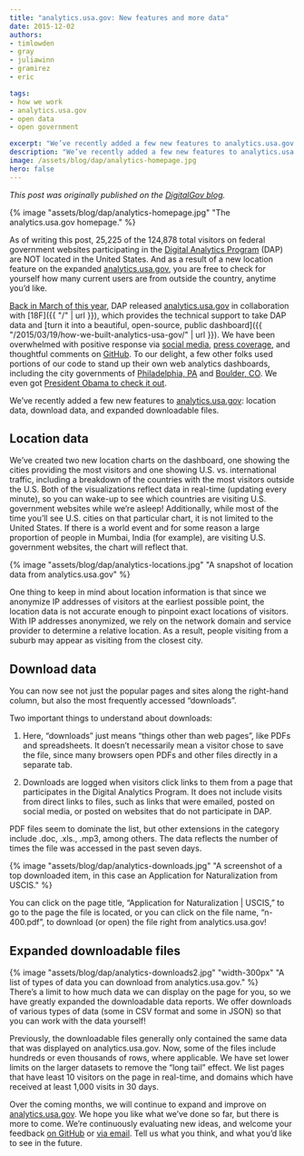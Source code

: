 ```yaml
---
title: "analytics.usa.gov: New features and more data"
date: 2015-12-02
authors:
- timlowden
- gray
- juliawinn
- gramirez
- eric

tags:
- how we work
- analytics.usa.gov
- open data
- open government

excerpt: "We’ve recently added a few new features to analytics.usa.gov: location data, download data, and expanded downloadable files."
description: "We’ve recently added a few new features to analytics.usa.gov: location data, download data, and expanded downloadable files."
image: /assets/blog/dap/analytics-homepage.jpg
hero: false
---
```


*This post was originally published on the [DigitalGov blog](https://www.digitalgov.gov/2015/12/01/analytics-usa-gov-new-features-and-more-data).*

{% image "assets/blog/dap/analytics-homepage.jpg" "The analytics.usa.gov homepage." %}

As of writing this post, 25,225 of the 124,878 total visitors on federal government websites participating in the [Digital Analytics Program](http://www.digitalgov.gov/services/dap/) (DAP) are NOT located in the United States. And as a result of a new location feature on the expanded [analytics.usa.gov](https://analytics.usa.gov/), you are free to check for yourself how many current users are from outside the country, anytime you’d like.

[Back in March of this year](http://mashable.com/2015/03/19/white-house-open-source-analytics/#lw5sIJFfwqq9), DAP released [analytics.usa.gov](https://analytics.usa.gov/) in collaboration with [18F]({{ "/" | url }}), which provides the technical support to take DAP data and [turn it into a beautiful, open-source, public dashboard]({{ "/2015/03/19/how-we-built-analytics-usa-gov/" | url }}). We have been overwhelmed with positive response via [social media](https://twitter.com/18F/status/578563466018963456), [press coverage](https://www.washingtonpost.com/news/the-switch/wp/2015/03/19/the-most-popular-government-web-sites-ranked/), and thoughtful comments on [GitHub](https://github.com/18F/analytics.usa.gov). To our delight, a few other folks used portions of our code to stand up their own web analytics dashboards, including the city governments of [Philadelphia, PA](http://analytics.phila.gov/) and [Boulder, CO](https://bouldercolorado.gov/stats). We even got [President Obama to check it out](https://www.digitalgov.gov/files/2015/12/POTUSdap.jpeg).

We’ve recently added a few new features to [analytics.usa.gov](https://analytics.usa.gov/): location data, download data, and expanded downloadable files.

Location data
-------------

We’ve created two new location charts on the dashboard, one showing the cities providing the most visitors and one showing U.S. vs. international traffic, including a breakdown of the countries with the most visitors outside the U.S. Both of the visualizations reflect data in real-time (updating every minute), so you can wake-up to see which countries are visiting U.S. government websites while we’re asleep! Additionally, while most of the time you’ll see U.S. cities on that particular chart, it is not limited to the United States. If there is a world event and for some reason a large proportion of people in Mumbai, India (for example), are visiting U.S. government websites, the chart will reflect that.

{% image "assets/blog/dap/analytics-locations.jpg" "A snapshot of location data from analytics.usa.gov" %}

One thing to keep in mind about location information is that since we anonymize IP addresses of visitors at the earliest possible point, the location data is not accurate enough to pinpoint exact locations of visitors. With IP addresses anonymized, we rely on the network domain and service provider to determine a relative location. As a result, people visiting from a suburb may appear as visiting from the closest city.

Download data
-------------

You can now see not just the popular pages and sites along the right-hand column, but also the most frequently accessed “downloads”.

Two important things to understand about downloads:

1. Here, “downloads” just means “things other than web pages”, like PDFs and spreadsheets. It doesn’t necessarily mean a visitor chose to save the file, since many browsers open PDFs and other files directly in a separate tab.

2. Downloads are logged when visitors click links to them from a page that participates in the Digital Analytics Program. It does not include visits from direct links to files, such as links that were emailed, posted on social media, or posted on websites that do not participate in DAP.

PDF files seem to dominate the list, but other extensions in the category include .doc, .xls., .mp3, among others. The data reflects the number of times the file was accessed in the past seven days.

{% image "assets/blog/dap/analytics-downloads.jpg" "A screenshot of a top downloaded item, in this case an Application for Naturalization from USCIS." %}

You can click on the page title, “Application for Naturalization | USCIS,” to go to the page the file is located, or you can click on the file name, “n-400.pdf”, to download (or open) the file right from analytics.usa.gov!

Expanded downloadable files
---------------------------
<div style="float: right;">{% image "assets/blog/dap/analytics-downloads2.jpg" "width-300px" "A list of types of data you can download from analytics.usa.gov." %}</div>

There’s a limit to how much data we can display on the page for you, so we have greatly expanded the downloadable data reports. We offer downloads of various types of data (some in CSV format and some in JSON) so that you can work with the data yourself!

Previously, the downloadable files generally only contained the same data that was displayed on analytics.usa.gov. Now, some of the files include hundreds or even thousands of rows, where applicable. We have set lower limits on the larger datasets to remove the “long tail” effect. We list pages that have least 10 visitors on the page in real-time, and domains which have received at least 1,000 visits in 30 days.

Over the coming months, we will continue to expand and improve on [analytics.usa.gov](https://analytics.usa.gov). We hope you like what we’ve done so far, but there is more to come. We’re continuously evaluating new ideas, and welcome your feedback [on GitHub](https://github.com/18F/analytics.usa.gov/issues) or [via email](mailto:dap@support.digitalgov.gov). Tell us what you think, and what you’d like to see in the future.
